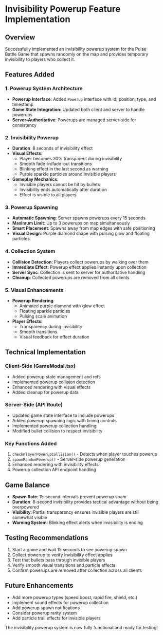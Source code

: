 # Invisibility Powerup Feature Implementation

## Overview
Successfully implemented an invisibility powerup system for the Pulse Battle Game that spawns randomly on the map and provides temporary invisibility to players who collect it.

## Features Added

### 1. Powerup System Architecture
- **Powerup Interface**: Added `Powerup` interface with id, position, type, and timestamp
- **Game State Integration**: Updated both client and server to handle powerups
- **Server-Authoritative**: Powerups are managed server-side for consistency

### 2. Invisibility Powerup
- **Duration**: 8 seconds of invisibility effect
- **Visual Effects**: 
  - Player becomes 30% transparent during invisibility
  - Smooth fade-in/fade-out transitions
  - Blinking effect in the last second as warning
  - Purple sparkle particles around invisible players
- **Gameplay Mechanics**:
  - Invisible players cannot be hit by bullets
  - Invisibility ends automatically after duration
  - Effect is visible to all players

### 3. Powerup Spawning
- **Automatic Spawning**: Server spawns powerups every 15 seconds
- **Maximum Limit**: Up to 3 powerups on map simultaneously
- **Smart Placement**: Spawns away from map edges with safe positioning
- **Visual Design**: Purple diamond shape with pulsing glow and floating particles

### 4. Collection System
- **Collision Detection**: Players collect powerups by walking over them
- **Immediate Effect**: Powerup effect applies instantly upon collection
- **Server Sync**: Collection is sent to server for authoritative handling
- **Cleanup**: Collected powerups are removed from all clients

### 5. Visual Enhancements
- **Powerup Rendering**: 
  - Animated purple diamond with glow effect
  - Floating sparkle particles
  - Pulsing scale animation
- **Player Effects**:
  - Transparency during invisibility
  - Smooth transitions
  - Visual feedback for effect duration

## Technical Implementation

### Client-Side (GameModal.tsx)
- Added powerup state management and refs
- Implemented powerup collision detection
- Enhanced rendering with visual effects
- Added cleanup for powerup data

### Server-Side (API Route)
- Updated game state interface to include powerups
- Added powerup spawning logic with timing controls
- Implemented powerup collection handling
- Modified bullet collision to respect invisibility

### Key Functions Added
1. `checkPlayerPowerupCollision()` - Detects when player touches powerup
2. `spawnRandomPowerup()` - Server-side powerup generation
3. Enhanced rendering with invisibility effects
4. Powerup collection API endpoint handling

## Game Balance
- **Spawn Rate**: 15-second intervals prevent powerup spam
- **Duration**: 8-second invisibility provides tactical advantage without being overpowered
- **Visibility**: Partial transparency ensures invisible players are still somewhat visible
- **Warning System**: Blinking effect alerts when invisibility is ending

## Testing Recommendations
1. Start a game and wait 15 seconds to see powerup spawn
2. Collect powerup to verify invisibility effect applies
3. Test that bullets pass through invisible players
4. Verify smooth visual transitions and particle effects
5. Confirm powerups are removed after collection across all clients

## Future Enhancements
- Add more powerup types (speed boost, rapid fire, shield, etc.)
- Implement sound effects for powerup collection
- Add powerup spawn notifications
- Consider powerup rarity system
- Add particle trail effects for invisible players

The invisibility powerup system is now fully functional and ready for testing!
